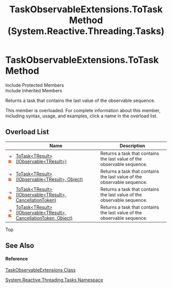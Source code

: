 ﻿---
title: TaskObservableExtensions.ToTask Method  (System.Reactive.Threading.Tasks)
TOCTitle: ToTask Method
ms:assetid: Overload:System.Reactive.Threading.Tasks.TaskObservableExtensions.ToTask
ms:mtpsurl: https://msdn.microsoft.com/en-us/library/system.reactive.threading.tasks.taskobservableextensions.totask(v=VS.103)
ms:contentKeyID: 36068571
ms.date: 06/28/2011
mtps_version: v=VS.103
f1_keywords:
- System.Reactive.Threading.Tasks.TaskObservableExtensions.ToTask
- System.Reactive.Threading.Tasks.TaskObservableExtensions.ToTask``1
dev_langs:
- CSharp
- JScript
- VB
- FSharp
---

# TaskObservableExtensions.ToTask Method

Include Protected Members  
Include Inherited Members  

Returns a task that contains the last value of the observable sequence.

This member is overloaded. For complete information about this member, including syntax, usage, and examples, click a name in the overload list.

## Overload List

<table>
<thead>
<tr class="header">
<th> </th>
<th>Name</th>
<th>Description</th>
</tr>
</thead>
<tbody>
<tr class="odd">
<td><img src="images\Hh303103.pubmethod(en-us,VS.103).gif" title="Public method" alt="Public method" /><img src="images\Hh244319.static(en-us,VS.103).gif" title="Static member" alt="Static member" /></td>
<td><a href="https://msdn.microsoft.com/en-us/library/m:system.reactive.threading.tasks.taskobservableextensions.totask%60%601(system.iobservable%7b%60%600%7d)(v=VS.103)">ToTask&lt;TResult&gt;(IObservable&lt;TResult&gt;)</a></td>
<td>Returns a task that contains the last value of the observable sequence.</td>
</tr>
<tr class="even">
<td><img src="images\Hh303103.pubmethod(en-us,VS.103).gif" title="Public method" alt="Public method" /><img src="images\Hh244319.static(en-us,VS.103).gif" title="Static member" alt="Static member" /></td>
<td><a href="https://msdn.microsoft.com/en-us/library/m:system.reactive.threading.tasks.taskobservableextensions.totask%60%601(system.iobservable%7b%60%600%7d%2csystem.object)(v=VS.103)">ToTask&lt;TResult&gt;(IObservable&lt;TResult&gt;, Object)</a></td>
<td>Returns a task that contains the last value of the observable sequence.</td>
</tr>
<tr class="odd">
<td><img src="images\Hh303103.pubmethod(en-us,VS.103).gif" title="Public method" alt="Public method" /><img src="images\Hh244319.static(en-us,VS.103).gif" title="Static member" alt="Static member" /></td>
<td><a href="https://msdn.microsoft.com/en-us/library/m:system.reactive.threading.tasks.taskobservableextensions.totask%60%601(system.iobservable%7b%60%600%7d%2csystem.threading.cancellationtoken)(v=VS.103)">ToTask&lt;TResult&gt;(IObservable&lt;TResult&gt;, CancellationToken)</a></td>
<td>Returns a task that contains the last value of the observable sequence.</td>
</tr>
<tr class="even">
<td><img src="images\Hh303103.pubmethod(en-us,VS.103).gif" title="Public method" alt="Public method" /><img src="images\Hh244319.static(en-us,VS.103).gif" title="Static member" alt="Static member" /></td>
<td><a href="https://msdn.microsoft.com/en-us/library/m:system.reactive.threading.tasks.taskobservableextensions.totask%60%601(system.iobservable%7b%60%600%7d%2csystem.threading.cancellationtoken%2csystem.object)(v=VS.103)">ToTask&lt;TResult&gt;(IObservable&lt;TResult&gt;, CancellationToken, Object)</a></td>
<td>Returns a task that contains the last value of the observable sequence.</td>
</tr>
</tbody>
</table>

Top

## See Also

#### Reference

[TaskObservableExtensions Class](hh229375\(v=vs.103\).md)

[System.Reactive.Threading.Tasks Namespace](hh229611\(v=vs.103\).md)


